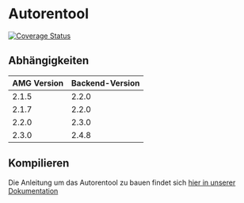 # Autorentool
[![Coverage Status](https://coveralls.io/repos/github/ProjektAdLer/Autorentool/badge.svg?branch=main)](https://coveralls.io/github/ProjektAdLer/Autorentool?branch=main)

## Abhängigkeiten

| AMG Version | Backend-Version |
|-------------|-----------------|
| 2.1.5       | 2.2.0           |
| 2.1.7       | 2.2.0           |
| 2.2.0       | 2.3.0           |
| 2.3.0       | 2.4.8           |

## Kompilieren
Die Anleitung um das Autorentool zu bauen findet sich [hier in unserer Dokumentation](https://projektadler.github.io/Documentation/manualauthoringeinrichtenundkompilieren.html)
